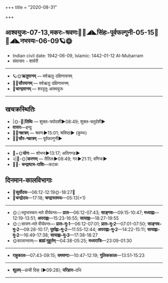 +++
title = "2020-08-31"

+++
## आश्वयुजः-07-13,मकरः-श्रवणः🌛🌌◢◣सिंहः-पूर्वफल्गुनी-05-15🌌🌞◢◣नभस्यः-06-09🪐🌞
- Indian civil date: 1942-06-09, Islamic: 1442-01-12 Al-Muḥarram
- संवत्सरः - शार्वरी
___________________
- 🪐🌞**ऋतुमानम्** — वर्षऋतुः दक्षिणायनम्
- 🌌🌞**सौरमानम्** — वर्षऋतुः दक्षिणायनम्
- 🌛**चान्द्रमानम्** — शरदृतुः आश्वयुजः
___________________


## खचक्रस्थितिः
- |🌞-🌛|**तिथिः** — शुक्ल-त्रयोदशी►08:49; शुक्ल-चतुर्दशी►  
- **वासरः**—इन्दुः  
- 🌌🌛**नक्षत्रम्** — श्रवणः►15:01; श्रविष्ठा► (कुम्भः)  
- 🌌🌞**सौर-नक्षत्रम्** — पूर्वफल्गुनी►  
___________________
- 🌛+🌞**योगः** — शोभनः►13:17; अतिगण्डः►  
- २|🌛-🌞|**करणम्** — तैतिलः►08:49; गरः►21:11; वणिजः►  
- 🌌🌛- **चन्द्राष्टम-राशिः**—कटकः  


## दिनमान-कालविभागाः
- 🌅**सूर्योदयः**—06:12-12:19🌞️-18:27🌇  
- 🌛**चन्द्रोदयः**—17:18; **चन्द्रास्तमयः**—05:13(+1)  
___________________
- 🌞⚝भट्टभास्कर-मते वीर्यवन्तः— **प्रातः**—06:12-07:43; **साङ्गवः**—09:15-10:47; **मध्याह्नः**—12:19-13:51; **अपराह्णः**—15:23-16:55; **सायाह्नः**—18:27-19:55  
- 🌞⚝सायण-मते वीर्यवन्तः— **प्रातः-मु॰1**—06:12-07:01; **प्रातः-मु॰2**—07:01-07:50; **साङ्गवः-मु॰2**—09:28-10:17; **पूर्वाह्णः-मु॰2**—11:55-12:44; **अपराह्णः-मु॰2**—14:22-15:11; **सायाह्णः-मु॰2**—16:49-17:38; **सायाह्णः-मु॰3**—17:38-18:27  
- 🌞कालान्तरम्— **ब्राह्मं मुहूर्तम्**—04:38-05:25; **मध्यरात्रिः**—23:09-01:30  
___________________
- **राहुकालः**—07:43-09:15; **यमघण्टः**—10:47-12:19; **गुलिककालः**—13:51-15:23  
___________________
- **शूलम्**—प्राची दिक् (►09:28); **परिहारः**–दधि  
___________________